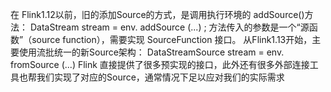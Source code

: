 在 Flink1.12以前，旧的添加Source的方式，是调用执行环境的 addSource()方法：
DataStream<String> stream = env. addSource (...) ;
方法传入的参数是一个“源函数”（source function），需要实现 SourceFunction 接口。
从Flink1.13开始，主要使用流批统一的新Source架构：
DataStreamSource<String> stream = env. fromSource (...) 
Flink 直接提供了很多预实现的接口，此外还有很多外部连接工具也帮我们实现了对应的Source，通常情况下足以应对我们的实际需求